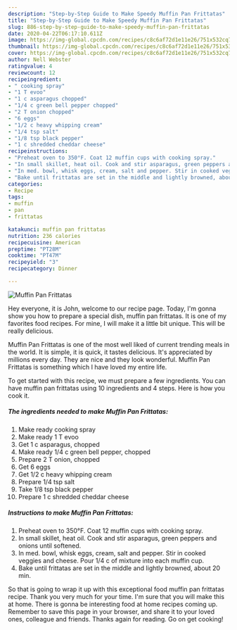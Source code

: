 ```yaml
---
description: "Step-by-Step Guide to Make Speedy Muffin Pan Frittatas"
title: "Step-by-Step Guide to Make Speedy Muffin Pan Frittatas"
slug: 886-step-by-step-guide-to-make-speedy-muffin-pan-frittatas
date: 2020-04-22T06:17:10.611Z
image: https://img-global.cpcdn.com/recipes/c8c6af72d1e11e26/751x532cq70/muffin-pan-frittatas-recipe-main-photo.jpg
thumbnail: https://img-global.cpcdn.com/recipes/c8c6af72d1e11e26/751x532cq70/muffin-pan-frittatas-recipe-main-photo.jpg
cover: https://img-global.cpcdn.com/recipes/c8c6af72d1e11e26/751x532cq70/muffin-pan-frittatas-recipe-main-photo.jpg
author: Nell Webster
ratingvalue: 4
reviewcount: 12
recipeingredient:
- " cooking spray"
- "1 T evoo"
- "1 c asparagus chopped"
- "1/4 c green bell pepper chopped"
- "2 T onion chopped"
- "6 eggs"
- "1/2 c heavy whipping cream"
- "1/4 tsp salt"
- "1/8 tsp black pepper"
- "1 c shredded cheddar cheese"
recipeinstructions:
- "Preheat oven to 350°F. Coat 12 muffin cups with cooking spray."
- "In small skillet, heat oil. Cook and stir asparagus, green peppers and onions until softened."
- "In med. bowl, whisk eggs, cream, salt and pepper. Stir in cooked veggies and cheese. Pour 1/4 c of mixture into each muffin cup."
- "Bake until frittatas are set in the middle and lightly browned, about 20 min."
categories:
- Recipe
tags:
- muffin
- pan
- frittatas

katakunci: muffin pan frittatas 
nutrition: 236 calories
recipecuisine: American
preptime: "PT28M"
cooktime: "PT47M"
recipeyield: "3"
recipecategory: Dinner

---
```



![Muffin Pan Frittatas](https://img-global.cpcdn.com/recipes/c8c6af72d1e11e26/751x532cq70/muffin-pan-frittatas-recipe-main-photo.jpg)

Hey everyone, it is John, welcome to our recipe page. Today, I'm gonna show you how to prepare a special dish, muffin pan frittatas. It is one of my favorites food recipes. For mine, I will make it a little bit unique. This will be really delicious.

Muffin Pan Frittatas is one of the most well liked of current trending meals in the world. It is simple, it is quick, it tastes delicious. It's appreciated by millions every day. They are nice and they look wonderful. Muffin Pan Frittatas is something which I have loved my entire life.




To get started with this recipe, we must prepare a few ingredients. You can have muffin pan frittatas using 10 ingredients and 4 steps. Here is how you cook it.

<!--inarticleads1-->

##### The ingredients needed to make Muffin Pan Frittatas:

1. Make ready  cooking spray
1. Make ready 1 T evoo
1. Get 1 c asparagus, chopped
1. Make ready 1/4 c green bell pepper, chopped
1. Prepare 2 T onion, chopped
1. Get 6 eggs
1. Get 1/2 c heavy whipping cream
1. Prepare 1/4 tsp salt
1. Take 1/8 tsp black pepper
1. Prepare 1 c shredded cheddar cheese




<!--inarticleads2-->

##### Instructions to make Muffin Pan Frittatas:

1. Preheat oven to 350°F. Coat 12 muffin cups with cooking spray.
1. In small skillet, heat oil. Cook and stir asparagus, green peppers and onions until softened.
1. In med. bowl, whisk eggs, cream, salt and pepper. Stir in cooked veggies and cheese. Pour 1/4 c of mixture into each muffin cup.
1. Bake until frittatas are set in the middle and lightly browned, about 20 min.




So that is going to wrap it up with this exceptional food muffin pan frittatas recipe. Thank you very much for your time. I'm sure that you will make this at home. There is gonna be interesting food at home recipes coming up. Remember to save this page in your browser, and share it to your loved ones, colleague and friends. Thanks again for reading. Go on get cooking!
